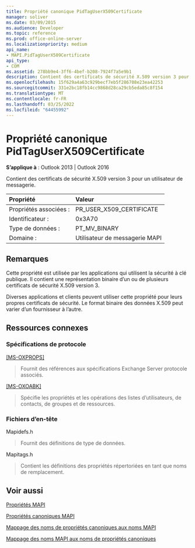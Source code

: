 ```yaml
---
title: Propriété canonique PidTagUserX509Certificate
manager: soliver
ms.date: 03/09/2015
ms.audience: Developer
ms.topic: reference
ms.prod: office-online-server
ms.localizationpriority: medium
api_name:
- MAPI.PidTagUserX509Certificate
api_type:
- COM
ms.assetid: 278bb9e4-3ff6-4bef-b208-7924f7a5e9b1
description: Contient des certificats de sécurité X.509 version 3 pour un utilisateur de messagerie. Cette propriété est utilisée par les applications qui utilisent la sécurité à clé publique.
ms.openlocfilehash: 15f629a4a63c929becf7eb5f286708e23ea42253
ms.sourcegitcommit: 331e2bc18fb14cc9868d28ca29cb5eda85c8f154
ms.translationtype: MT
ms.contentlocale: fr-FR
ms.lasthandoff: 03/25/2022
ms.locfileid: "64455992"
---
```

# <a name="pidtaguserx509certificate-canonical-property"></a>Propriété canonique PidTagUserX509Certificate

  
  
**S’applique à** : Outlook 2013 | Outlook 2016 
  
Contient des certificats de sécurité X.509 version 3 pour un utilisateur de messagerie. 
  
|Propriété |Valeur |
|:-----|:-----|
|Propriétés associées :  <br/> |PR_USER_X509_CERTIFICATE  <br/> |
|Identificateur :  <br/> |0x3A70  <br/> |
|Type de données :  <br/> |PT_MV_BINARY  <br/> |
|Domaine :  <br/> |Utilisateur de messagerie MAPI  <br/> |
   
## <a name="remarks"></a>Remarques

Cette propriété est utilisée par les applications qui utilisent la sécurité à clé publique. Il contient une représentation binaire d’un ou de plusieurs certificats de sécurité X.509 version 3. 
  
Diverses applications et clients peuvent utiliser cette propriété pour leurs propres certificats de sécurité. Le format binaire des données X.509 peut varier d’un fournisseur à l’autre. 
  
## <a name="related-resources"></a>Ressources connexes

### <a name="protocol-specifications"></a>Spécifications de protocole

[[MS-OXPROPS]](https://msdn.microsoft.com/library/f6ab1613-aefe-447d-a49c-18217230b148%28Office.15%29.aspx)
  
> Fournit des références aux spécifications Exchange Server protocole associés.
    
[[MS-OXOABK]](https://msdn.microsoft.com/library/f4cf9b4c-9232-4506-9e71-2270de217614%28Office.15%29.aspx)
  
> Spécifie les propriétés et les opérations des listes d’utilisateurs, de contacts, de groupes et de ressources.
    
### <a name="header-files"></a>Fichiers d’en-tête

Mapidefs.h
  
> Fournit des définitions de type de données.
    
Mapitags.h
  
> Contient les définitions des propriétés répertoriées en tant que noms de remplacement.
    
## <a name="see-also"></a>Voir aussi



[Propriétés MAPI](mapi-properties.md)
  
[Propriétés canoniques MAPI](mapi-canonical-properties.md)
  
[Mappage des noms de propriétés canoniques aux noms MAPI](mapping-canonical-property-names-to-mapi-names.md)
  
[Mappage des noms MAPI aux noms de propriétés canoniques](mapping-mapi-names-to-canonical-property-names.md)

